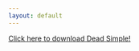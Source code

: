 ```yaml
---
layout: default
---
```


[Click here to download Dead Simple!](https://drive.google.com/uc?export=download&id=1ObQg75YAcEuRIxbyonoipdmoDTJzWA_Y)
